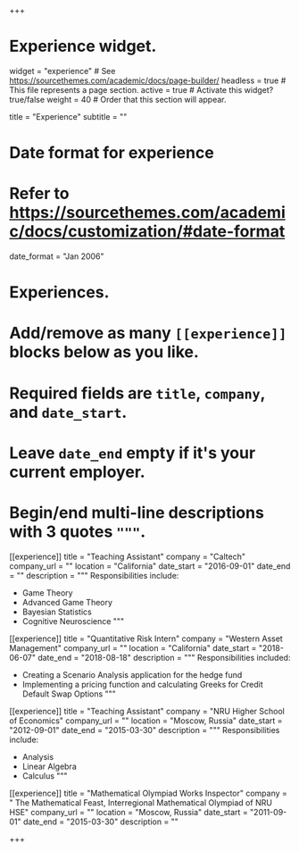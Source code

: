 +++
# Experience widget.
widget = "experience"  # See https://sourcethemes.com/academic/docs/page-builder/
headless = true  # This file represents a page section.
active = true  # Activate this widget? true/false
weight = 40  # Order that this section will appear.

title = "Experience"
subtitle = ""

# Date format for experience
#   Refer to https://sourcethemes.com/academic/docs/customization/#date-format
date_format = "Jan 2006"

# Experiences.
#   Add/remove as many `[[experience]]` blocks below as you like.
#   Required fields are `title`, `company`, and `date_start`.
#   Leave `date_end` empty if it's your current employer.
#   Begin/end multi-line descriptions with 3 quotes `"""`.
[[experience]]
  title = "Teaching Assistant"
  company = "Caltech"
  company_url = ""
  location = "California"
  date_start = "2016-09-01"
  date_end = ""
  description = """ 
  Responsibilities include:
  
  * Game Theory
  * Advanced Game Theory
  * Bayesian Statistics
  * Cognitive Neuroscience
  """

[[experience]]
  title = "Quantitative Risk Intern"
  company = "Western Asset Management"
  company_url = ""
  location = "California"
  date_start = "2018-06-07"
  date_end = "2018-08-18"
  description = """
  Responsibilities included:
  
  * Creating a Scenario Analysis application for the hedge fund
  * Implementing a pricing function and calculating Greeks for Credit Default Swap Options
  """

[[experience]]
  title = "Teaching Assistant"
  company = "NRU Higher School of Economics"
  company_url = ""
  location = "Moscow, Russia"
  date_start = "2012-09-01"
  date_end = "2015-03-30"
  description = """
  Responsibilities include:
  
  * Analysis
  * Linear Algebra
  * Calculus
  """
  
[[experience]]
  title = "Mathematical Olympiad Works Inspector"
  company = " The Mathematical Feast,  Interregional Mathematical Olympiad of NRU HSE"
  company_url = ""
  location = "Moscow, Russia"
  date_start = "2011-09-01"
  date_end = "2015-03-30"
  description = ""
  
  
  
+++

